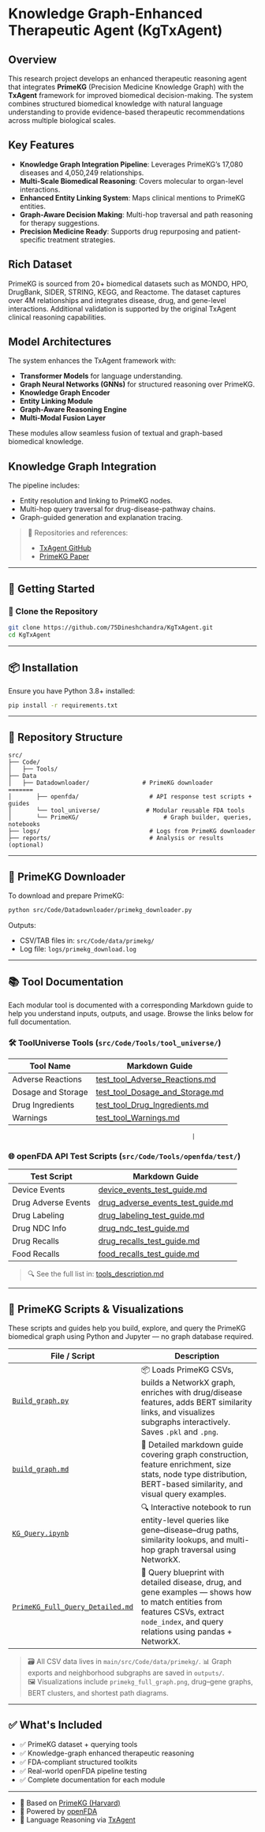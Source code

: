 # **Knowledge Graph-Enhanced Therapeutic Agent (KgTxAgent)**

## **Overview**
This research project develops an enhanced therapeutic reasoning agent that integrates **PrimeKG** (Precision Medicine Knowledge Graph) with the **TxAgent** framework for improved biomedical decision-making. The system combines structured biomedical knowledge with natural language understanding to provide evidence-based therapeutic recommendations across multiple biological scales.

## **Key Features**

- **Knowledge Graph Integration Pipeline**: Leverages PrimeKG’s 17,080 diseases and 4,050,249 relationships.
- **Multi-Scale Biomedical Reasoning**: Covers molecular to organ-level interactions.
- **Enhanced Entity Linking System**: Maps clinical mentions to PrimeKG entities.
- **Graph-Aware Decision Making**: Multi-hop traversal and path reasoning for therapy suggestions.
- **Precision Medicine Ready**: Supports drug repurposing and patient-specific treatment strategies.

## **Rich Dataset**
PrimeKG is sourced from 20+ biomedical datasets such as MONDO, HPO, DrugBank, SIDER, STRING, KEGG, and Reactome. The dataset captures over 4M relationships and integrates disease, drug, and gene-level interactions. Additional validation is supported by the original TxAgent clinical reasoning capabilities.

## **Model Architectures**
The system enhances the TxAgent framework with:

- **Transformer Models** for language understanding.
- **Graph Neural Networks (GNNs)** for structured reasoning over PrimeKG.
- **Knowledge Graph Encoder**
- **Entity Linking Module**
- **Graph-Aware Reasoning Engine**
- **Multi-Modal Fusion Layer**

These modules allow seamless fusion of textual and graph-based biomedical knowledge.

## **Knowledge Graph Integration**
The pipeline includes:

- Entity resolution and linking to PrimeKG nodes.
- Multi-hop query traversal for drug-disease-pathway chains.
- Graph-guided generation and explanation tracing.

> 📎 Repositories and references:
> - [TxAgent GitHub](https://github.com/mims-harvard/TxAgent)
> - [PrimeKG Paper](https://www.nature.com/articles/s41597-023-01960-3)

---

## 🚀 Getting Started

### 📁 Clone the Repository

```bash
git clone https://github.com/75Dineshchandra/KgTxAgent.git
cd KgTxAgent
```

---

## 📦 Installation

Ensure you have Python 3.8+ installed:

```bash
pip install -r requirements.txt
```

---

## 📁 Repository Structure

```
src/
├── Code/
│   ├── Tools/
├── Data                 
│   ├── Datadownloader/               # PrimeKG downloader
=======
│       ├── openfda/                    # API response test scripts + guides
│       └── tool_universe/             # Modular reusable FDA tools
│       └── PrimeKG/                        # Graph builder, queries, notebooks
├── logs/                               # Logs from PrimeKG downloader
├── reports/                            # Analysis or results (optional)
```

---

## 🧬 PrimeKG Downloader

To download and prepare PrimeKG:

```bash
python src/Code/Datadownloader/primekg_downloader.py
```

Outputs:
- CSV/TAB files in: `src/Code/data/primekg/`
- Log file: `logs/primekg_download.log`

---

## 📚 Tool Documentation

Each modular tool is documented with a corresponding Markdown guide to help you understand inputs, outputs, and usage. Browse the links below for full documentation.

### 🛠 ToolUniverse Tools (`src/Code/Tools/tool_universe/`)

| Tool Name           | Markdown Guide                                                                                          |
|---------------------|---------------------------------------------------------------------------------------------------------|
| Adverse Reactions   | [test_tool_Adverse_Reactions.md](main/src/Code/Tools/tool_universe/test/test_tool_Adverse_Reactions.md) |
| Dosage and Storage  | [test_tool_Dosage_and_Storage.md](main/src/Code/Tools/tool_universe/test/test_tool_Dosage_and_Storage.md) |
| Drug Ingredients    | [test_tool_Drug_Ingredients.md](main/src/Code/Tools/tool_universe/test/test_tool_Drug_Ingredients.md)   |
| Warnings            | [test_tool_Warnings.md](main/src/Code/Tools/tool_universe/test/test_tool_Warnings.md)                  |



                                                        |

### 🌐 openFDA API Test Scripts (`src/Code/Tools/openfda/test/`)

| Test Script            | Markdown Guide                                                                                          |
|------------------------|---------------------------------------------------------------------------------------------------------|
| Device Events          | [device_events_test_guide.md](main/src/Code/Tools/openfda/test/device_events_test_guide.md)             |
| Drug Adverse Events    | [drug_adverse_events_test_guide.md](main/src/Code/Tools/openfda/test/drug_adverse_events_test_guide.md) |
| Drug Labeling          | [drug_labeling_test_guide.md](main/src/Code/Tools/openfda/test/drug_labeling_test_guide.md)             |
| Drug NDC Info          | [drug_ndc_test_guide.md](main/src/Code/Tools/openfda/test/drug_ndc_test_guide.md)                       |
| Drug Recalls           | [drug_recalls_test_guide.md](main/src/Code/Tools/openfda/test/drug_recalls_test_guide.md)               |
| Food Recalls           | [food_recalls_test_guide.md](main/src/Code/Tools/openfda/test/food_recalls_test_guide.md)               |



> 🔍 See the full list in: [tools_description.md](main/src/Code/Tools/tool_universe/tools_description.md)
---

## 📘 PrimeKG Scripts & Visualizations

These scripts and guides help you build, explore, and query the PrimeKG biomedical graph using Python and Jupyter — no graph database required.


| File / Script                             | Description                                                                                                  |
|-------------------------------------------|--------------------------------------------------------------------------------------------------------------|
| [`Build_graph.py`](main/src/Code/Tools/PrimeKG/Build_graph.py) | 📦 Loads PrimeKG CSVs, builds a NetworkX graph, enriches with drug/disease features, adds BERT similarity links, and visualizes subgraphs interactively. Saves `.pkl` and `.png`. |
| [`build_graph.md`](main/src/Code/Tools/PrimeKG/build_graph.md) | 📘 Detailed markdown guide covering graph construction, feature enrichment, size stats, node type distribution, BERT-based similarity, and visual query examples. |
| [`KG_Query.ipynb`](main/src/Code/Tools/PrimeKG/KG_Query.ipynb) | 🔍 Interactive notebook to run entity-level queries like gene–disease–drug paths, similarity lookups, and multi-hop graph traversal using NetworkX. |
| [`PrimeKG_Full_Query_Detailed.md`](main/src/Code/Tools/PrimeKG/PrimeKG_Full_Query_Detailed.md) | 📖 Query blueprint with detailed disease, drug, and gene examples — shows how to match entities from features CSVs, extract `node_index`, and query relations using pandas + NetworkX. |

> 🗃️ All CSV data lives in `main/src/Code/data/primekg/`.
> 📊 Graph exports and neighborhood subgraphs are saved in `outputs/`.  
> 🖼️ Visualizations include `primekg_full_graph.png`, drug–gene graphs, BERT clusters, and shortest path diagrams.

---
## ✅ What's Included

- ✅ PrimeKG dataset + querying tools  
- ✅ Knowledge-graph enhanced therapeutic reasoning  
- ✅ FDA-compliant structured toolkits  
- ✅ Real-world openFDA pipeline testing  
- ✅ Complete documentation for each module  

---

- 📘 Based on [PrimeKG (Harvard)](https://github.com/mims-harvard/PrimeKG)  
- 💊 Powered by [openFDA](https://open.fda.gov)  
- 🤖 Language Reasoning via [TxAgent](https://github.com/mims-harvard/TxAgent)
